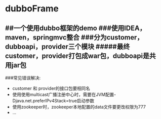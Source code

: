 # dubboFrame
##一个使用dubbo框架的demo
###使用IDEA，maven，springmvc整合
###分为customer，dubboapi，provider三个模块
#####最终customer，provider打包成war包，dubboapi是共用jar包
--
###常见错误解决:
* customer 和 provider的接口包要相同名
* 使用使用multicast广播注册中心时，需要在JVM配置-Djava.net.preferIPv4Stack=true启动参数
* 使用zookeeper时，zookeeper本地配置的data文件要更改权限为777
* ...